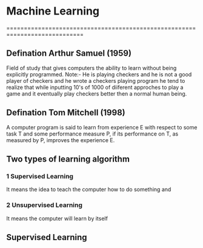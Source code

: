 #				Machine Learning
============================================================================

## Defination Arthur Samuel (1959)
Field of study that gives computers the ability to learn without being explicitly programmed.
Note:- He is playing checkers and he is not a good player of checkers and he wrote a checkers playing program he tend to realize that while inputting 10's of 1000 of diiferent approches to play a game and it eventually play checkers better then a normal human being.

## Defination Tom Mitchell (1998)
A computer program is said to learn from experience E with respect to some task T and some performance measure P, if its performance on T, as measured by P, improves the experience E.

## Two types of learning algorithm
### 1 Supervised Learning 
It means the idea to teach the computer how to do something and
### 2 Unsupervised Learning
It means the computer will learn by itself

## Supervised Learning



